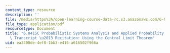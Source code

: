 ```yaml
---
content_type: resource
description: ''
file: /media/https%3A/open-learning-course-data-rc.s3.amazonaws.com/6-041sc-probabilistic-systems-analysis-and-applied-probability-fall-2013/ea3408de4ef81bb3e416a616502f966a_MIT6_041SCF13_Using_the_CLT_300k.pdf
file_type: application/pdf
resourcetype: Document
title: "6.041SC Probabilistic Systems Analysis and Applied Probability, Fall 2013\
  \ Transcript \u2013 Recitation: Using the Central Limit Theorem"
uid: ea3408de-4ef8-1bb3-e416-a616502f966a
---
```

